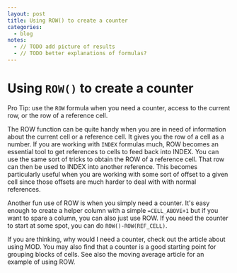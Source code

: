 ```yaml
---
layout: post
title: Using ROW() to create a counter
categories:
  - blog
notes:
  - // TODO add picture of results
  - // TODO better explanations of formulas?
---
```


# Using `ROW()` to create a counter

Pro Tip: use the `ROW` formula when you need a counter, access to the current row, or the row of a reference cell.

The ROW function can be quite handy when you are in need of information about the current cell or a reference cell. It gives you the row of a cell as a number. If you are working with `INDEX` formulas much, ROW becomes an essential tool to get references to cells to feed back into INDEX. You can use the same sort of tricks to obtain the ROW of a reference cell. That row can then be used to INDEX into another reference. This becomes particularly useful when you are working with some sort of offset to a given cell since those offsets are much harder to deal with with normal references.

Another fun use of ROW is when you simply need a counter. It's easy enough to create a helper column with a simple `=CELL_ABOVE+1` but if you want to spare a column, you can also just use ROW. If you need the counter to start at some spot, you can do `ROW()-ROW(REF_CELL)`.

If you are thinking, why would I need a counter, check out the article about using MOD. You may also find that a counter is a good starting point for grouping blocks of cells. See also the moving average article for an example of using ROW.
